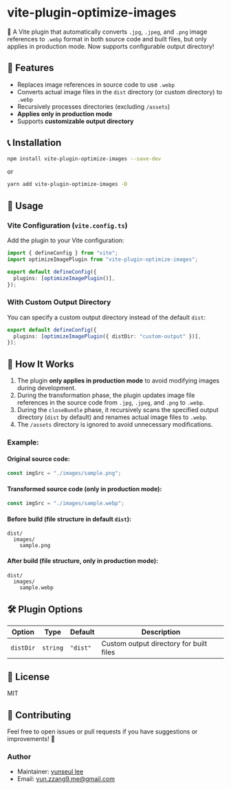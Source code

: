 # vite-plugin-optimize-images

🚀 A Vite plugin that automatically converts `.jpg`, `.jpeg`, and `.png` image references to `.webp` format in both source code and built files, but only applies in production mode. Now supports configurable output directory!

## 📌 Features

- Replaces image references in source code to use `.webp`
- Converts actual image files in the `dist` directory (or custom directory) to `.webp`
- Recursively processes directories (excluding `/assets`)
- **Applies only in production mode**
- Supports **customizable output directory**

## 📞 Installation

```sh
npm install vite-plugin-optimize-images --save-dev
```

or

```sh
yarn add vite-plugin-optimize-images -D
```

## 🚀 Usage

### Vite Configuration (`vite.config.ts`)

Add the plugin to your Vite configuration:

```ts
import { defineConfig } from "vite";
import optimizeImagePlugin from "vite-plugin-optimize-images";

export default defineConfig({
  plugins: [optimizeImagePlugin()],
});
```

### With Custom Output Directory

You can specify a custom output directory instead of the default `dist`:

```ts
export default defineConfig({
  plugins: [optimizeImagePlugin({ distDir: "custom-output" })],
});
```

## 📝 How It Works

1. The plugin **only applies in production mode** to avoid modifying images during development.
2. During the transformation phase, the plugin updates image file references in the source code from `.jpg`, `.jpeg`, and `.png` to `.webp`.
3. During the `closeBundle` phase, it recursively scans the specified output directory (`dist` by default) and renames actual image files to `.webp`.
4. The `/assets` directory is ignored to avoid unnecessary modifications.

### Example:

#### Original source code:

```ts
const imgSrc = "./images/sample.png";
```

#### Transformed source code (only in production mode):

```ts
const imgSrc = "./images/sample.webp";
```

#### Before build (file structure in default `dist`):

```
dist/
  images/
    sample.png
```

#### After build (file structure, only in production mode):

```
dist/
  images/
    sample.webp
```

## 🛠️ Plugin Options

| Option    | Type     | Default  | Description                             |
| --------- | -------- | -------- | --------------------------------------- |
| `distDir` | `string` | `"dist"` | Custom output directory for built files |

## 💜 License

MIT

## 📩 Contributing

Feel free to open issues or pull requests if you have suggestions or improvements! 🚀

### Author

- Maintainer: [yunseul lee](https://github.com/yunzzng)
- Email: yun.zzang9.me@gmail.com